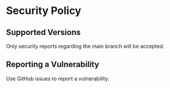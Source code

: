 # Security Policy

## Supported Versions

Only security reports regarding the main branch will be accepted.

## Reporting a Vulnerability

Use GitHub issues to report a vulnerability.
